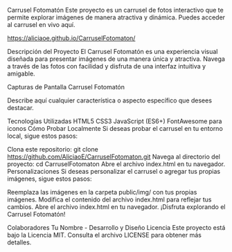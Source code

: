 Carrusel Fotomatón
Este proyecto es un carrusel de fotos interactivo que te permite explorar imágenes de manera atractiva y dinámica. Puedes acceder al carrusel en vivo aquí.

https://aliciaoe.github.io/CarruselFotomaton/ 

Descripción del Proyecto
El Carrusel Fotomatón es una experiencia visual diseñada para presentar imágenes de una manera única y atractiva. Navega a través de las fotos con facilidad y disfruta de una interfaz intuitiva y amigable.

Capturas de Pantalla
Carrusel Fotomatón

Describe aquí cualquier característica o aspecto específico que desees destacar.

Tecnologías Utilizadas
HTML5
CSS3
JavaScript (ES6+)
FontAwesome para iconos
Cómo Probar Localmente
Si deseas probar el carrusel en tu entorno local, sigue estos pasos:

Clona este repositorio: git clone https://github.com/AliciaoE/CarruselFotomaton.git
Navega al directorio del proyecto: cd CarruselFotomaton
Abre el archivo index.html en tu navegador.
Personalizaciones
Si deseas personalizar el carrusel o agregar tus propias imágenes, sigue estos pasos:

Reemplaza las imágenes en la carpeta public/img/ con tus propias imágenes.
Modifica el contenido del archivo index.html para reflejar tus cambios.
Abre el archivo index.html en tu navegador.
¡Disfruta explorando el Carrusel Fotomatón!

Colaboradores
Tu Nombre - Desarrollo y Diseño
Licencia
Este proyecto está bajo la Licencia MIT. Consulta el archivo LICENSE para obtener más detalles.
